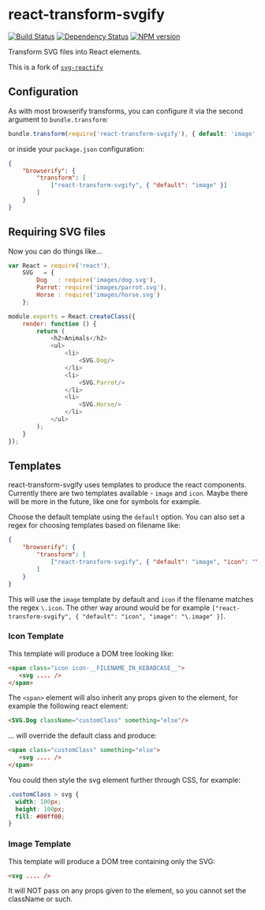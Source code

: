 react-transform-svgify
======================

[![Build Status](https://travis-ci.org/jairtrejo/react-transform-svgify.png?branch=v2.x)](https://travis-ci.org/jairtrejo/react-transform-svgify?branch=v2.x)
[![Dependency Status](https://david-dm.org/jairtrejo.mx/react-transform-svgify/2.1.1.png)](http://david-dm.org/jairtrejo/react-transform-svgify/2.1.1)
[![NPM version](https://badge.fury.io/js/react-transform-svgify.png)](http://badge.fury.io/js/react-transform-svgify)

Transform SVG files into React elements.

This is a fork of [`svg-reactify`](https://www.npmjs.com/package/svg-reactify)

Configuration
-------------

As with most browserify transforms, you can configure it via the second argument to `bundle.transform`:

```js
bundle.transform(require('react-transform-svgify'), { default: 'image' });
```

or inside your `package.json` configuration:

```json
{
    "browserify": {
        "transform": [
            ["react-transform-svgify", { "default": "image" }]
        ]
    }
}
```

Requiring SVG files
-------------------

Now you can do things like...

```javascript
var React = require('react'),
	SVG   = {
	    Dog   : require('images/dog.svg'),
	    Parrot: require('images/parrot.svg'),
	    Horse : require('images/horse.svg')
	};

module.exports = React.createClass({
    render: function () {
        return (
            <h2>Animals</h2>
			<ul>
				<li>
					<SVG.Dog/>
				</li>
				<li>
					<SVG.Parrot/>
				</li>
				<li>
					<SVG.Horse/>
				</li>
			</ul>
        );
    }
});
```

Templates
---------

react-transform-svgify uses templates to produce the react components. Currently there are two templates available - `image` and `icon`. Maybe there will be more in the future, like one for symbols for example.

Choose the default template using the `default` option. You can also set a regex for choosing templates based on filename like:

```json
{
    "browserify": {
        "transform": [
            ["react-transform-svgify", { "default": "image", "icon": "\.icon" }]
        ]
    }
}
```

This will use the `image` template by default and `icon` if the filename matches the regex `\.icon`. The other way around would be for example `["react-transform-svgify", { "default": "icon", "image": "\.image" }]`.

### Icon Template

This template will produce a DOM tree looking like:

```html
<span class="icon icon-__FILENAME_IN_KEBABCASE__">
   <svg .... />
</span>
```

The `<span>` element will also inherit any props given to the element, for example the following react element:

```html
<SVG.Dog className="customClass" something="else"/>
```

... will override the default class and produce:

```html
<span class="customClass" something="else">
   <svg .... />
</span>
```

You could then style the svg element further through CSS, for example:

```css
.customClass > svg {
  width: 100px;
  height: 100px;
  fill: #00ff00;
}
```

### Image Template

This template will produce a DOM tree containing only the SVG:

```html
<svg .... />
```

It will NOT pass on any props given to the element, so you cannot set the className or such.
